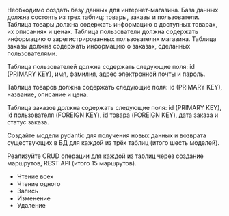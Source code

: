 Необходимо создать базу данных для интернет-магазина. База данных должна
состоять из трех таблиц: товары, заказы и пользователи. Таблица товары должна
содержать информацию о доступных товарах, их описаниях и ценах. Таблица
пользователи должна содержать информацию о зарегистрированных
пользователях магазина. Таблица заказы должна содержать информацию о
заказах, сделанных пользователями.

Таблица пользователей должна содержать следующие поля: id (PRIMARY KEY),
имя, фамилия, адрес электронной почты и пароль.

Таблица товаров должна содержать следующие поля: id (PRIMARY KEY),
название, описание и цена.

Таблица заказов должна содержать следующие поля: id (PRIMARY KEY), id
пользователя (FOREIGN KEY), id товара (FOREIGN KEY), дата заказа и статус
заказа.

Создайте модели pydantic для получения новых данных и
возврата существующих в БД для каждой из трёх таблиц
(итого шесть моделей).

Реализуйте CRUD операции для каждой из таблиц через
создание маршрутов, REST API (итого 15 маршрутов).
- Чтение всех
- Чтение одного
- Запись
- Изменение
- Удаление